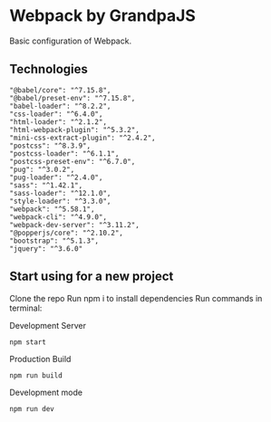 # Webpack by GrandpaJS
Basic configuration of Webpack.

## Technologies
    "@babel/core": "^7.15.8",
    "@babel/preset-env": "^7.15.8",
    "babel-loader": "^8.2.2",
    "css-loader": "^6.4.0",
    "html-loader": "^2.1.2",
    "html-webpack-plugin": "^5.3.2",
    "mini-css-extract-plugin": "^2.4.2",
    "postcss": "^8.3.9",
    "postcss-loader": "^6.1.1",
    "postcss-preset-env": "^6.7.0",
    "pug": "^3.0.2",
    "pug-loader": "^2.4.0",
    "sass": "^1.42.1",
    "sass-loader": "^12.1.0",
    "style-loader": "^3.3.0",
    "webpack": "^5.58.1",
    "webpack-cli": "^4.9.0",
    "webpack-dev-server": "^3.11.2",
    "@popperjs/core": "^2.10.2",
    "bootstrap": "^5.1.3",
    "jquery": "^3.6.0"

## Start using for a new project
Clone the repo
Run npm i to install dependencies
Run commands in terminal:

Development Server
```
npm start
```
Production Build
```
npm run build
```
Development mode
```
npm run dev
```
